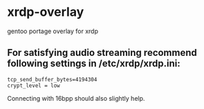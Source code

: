 # xrdp-overlay
gentoo portage overlay for xrdp

## For satisfying audio streaming recommend following settings in /etc/xrdp/xrdp.ini:
```
tcp_send_buffer_bytes=4194304
crypt_level = low
```
Connecting with 16bpp should also slightly help.
